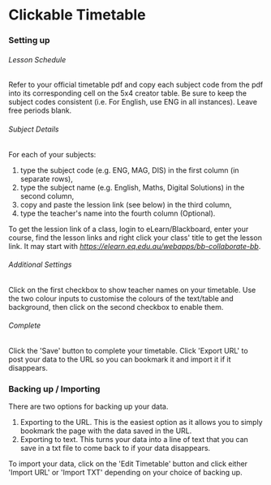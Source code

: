 # Clickable Timetable
### Setting up
###### Lesson Schedule
Refer to your official timetable pdf and copy each subject code from the pdf into its corresponding cell on the 5x4 creator table. 
Be sure to keep the subject codes consistent (i.e. For English, use ENG in all instances).
Leave free periods blank.
###### Subject Details
For each of your subjects: 
1. type the subject code (e.g. ENG, MAG, DIS) in the first column (in separate rows),
2. type the subject name (e.g. English, Maths, Digital Solutions) in the second column,
3. copy and paste the lession link (see below) in the third column,
4. type the teacher's name into the fourth column (Optional).

To get the lession link of a class, login to eLearn/Blackboard, enter your course, find the lesson links and right click your class' title to get the lesson link. It may start with *https://elearn.eq.edu.au/webapps/bb-collaborate-bb*.
###### Additional Settings
Click on the first checkbox to show teacher names on your timetable.
Use the two colour inputs to customise the colours of the text/table and background, then click on the second checkbox to enable them.
###### Complete
Click the 'Save' button to complete your timetable. Click 'Export URL' to post your data to the URL so you can bookmark it and import it if it disappears.
### Backing up / Importing
There are two options for backing up your data.
1. Exporting to the URL. This is the easiest option as it allows you to simply bookmark the page with the data saved in the URL.
2. Exporting to text. This turns your data into a line of text that you can save in a txt file to come back to if your data disappears.

To import your data, click on the 'Edit Timetable' button and click either 'Import URL' or 'Import TXT' depending on your choice of backing up.